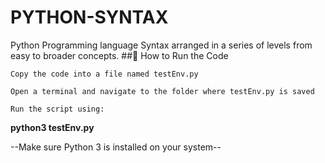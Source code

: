 # PYTHON-SYNTAX
Python Programming language Syntax  arranged in a series of levels from easy to broader concepts.
##🏃 How to Run the Code

    Copy the code into a file named testEnv.py

    Open a terminal and navigate to the folder where testEnv.py is saved

    Run the script using:

**python3 testEnv.py**

--Make sure Python 3 is installed on your system--
